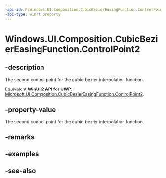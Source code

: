 ```yaml
---
-api-id: P:Windows.UI.Composition.CubicBezierEasingFunction.ControlPoint2
-api-type: winrt property
---
```


<!-- Property syntax
public Windows.Foundation.Numerics.Vector2 ControlPoint2 { get; }
-->

# Windows.UI.Composition.CubicBezierEasingFunction.ControlPoint2

## -description
The second control point for the cubic-bezier interpolation function.

Equivalent **WinUI 2 API for UWP**: [Microsoft.UI.Composition.CubicBezierEasingFunction.ControlPoint2](/windows/winui/api/microsoft.ui.composition.cubicbeziereasingfunction.controlpoint2).

## -property-value
The second control point for the cubic-bezier interpolation function.

## -remarks

## -examples

## -see-also
